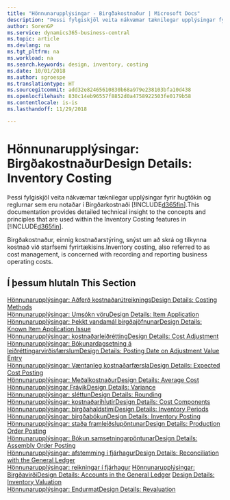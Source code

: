 ```yaml
---
title: "Hönnunarupplýsingar - Birgðakostnaður | Microsoft Docs"
description: "Þessi fylgiskjöl veita nákvæmar tæknilegar upplýsingar fyrir hugtökin og reglurnar sem eru notaðar í Birgðarkostnaði  í Business Central."
author: SorenGP
ms.service: dynamics365-business-central
ms.topic: article
ms.devlang: na
ms.tgt_pltfrm: na
ms.workload: na
ms.search.keywords: design, inventory, costing
ms.date: 10/01/2018
ms.author: sgroespe
ms.translationtype: HT
ms.sourcegitcommit: add32e82465610830b68a979e238103bfa10d438
ms.openlocfilehash: 830c14eb96557f8852d0a4758922503fe0179b58
ms.contentlocale: is-is
ms.lasthandoff: 11/29/2018

---
```

# <a name="design-details-inventory-costing"></a><span data-ttu-id="3d8d6-103">Hönnunarupplýsingar: Birgðakostnaður</span><span class="sxs-lookup"><span data-stu-id="3d8d6-103">Design Details: Inventory Costing</span></span>
<span data-ttu-id="3d8d6-104">Þessi fylgiskjöl veita nákvæmar tæknilegar upplýsingar fyrir hugtökin og reglurnar sem eru notaðar í Birgðarkostnaði [!INCLUDE[d365fin](includes/d365fin_md.md)].</span><span class="sxs-lookup"><span data-stu-id="3d8d6-104">This documentation provides detailed technical insight to the concepts and principles that are used within the Inventory Costing features in [!INCLUDE[d365fin](includes/d365fin_md.md)].</span></span>  

<span data-ttu-id="3d8d6-105">Birgðakostnaður, einnig kostnaðarstýring, snýst um að skrá og tilkynna kostnað við starfsemi fyrirtækisins.</span><span class="sxs-lookup"><span data-stu-id="3d8d6-105">Inventory costing, also referred to as cost management, is concerned with recording and reporting business operating costs.</span></span>  

## <a name="in-this-section"></a><span data-ttu-id="3d8d6-106">Í þessum hluta</span><span class="sxs-lookup"><span data-stu-id="3d8d6-106">In This Section</span></span>  
[<span data-ttu-id="3d8d6-107">Hönnunarupplýsingar: Aðferð kostnaðarútreiknings</span><span class="sxs-lookup"><span data-stu-id="3d8d6-107">Design Details: Costing Methods</span></span>](design-details-costing-methods.md)  
[<span data-ttu-id="3d8d6-108">Hönnunarupplýsingar: Umsókn vöru</span><span class="sxs-lookup"><span data-stu-id="3d8d6-108">Design Details: Item Application</span></span>](design-details-item-application.md)  
[<span data-ttu-id="3d8d6-109">Hönnunarupplýsingar: Þekkt vandamál birgðajöfnunar</span><span class="sxs-lookup"><span data-stu-id="3d8d6-109">Design Details: Known Item Application Issue</span></span>](design-details-inventory-zero-level-open-item-ledger-entries.md)  
[<span data-ttu-id="3d8d6-110">Hönnunarupplýsingar: kostnaðarleiðrétting</span><span class="sxs-lookup"><span data-stu-id="3d8d6-110">Design Details: Cost Adjustment</span></span>](design-details-cost-adjustment.md)  
[<span data-ttu-id="3d8d6-111">Hönnunarupplýsingar: Bókunardagsetning á leiðréttingarvirðisfærslum</span><span class="sxs-lookup"><span data-stu-id="3d8d6-111">Design Details: Posting Date on Adjustment Value Entry</span></span>](design-details-inventory-adjustment-value-entry-posting-date.md)  
[<span data-ttu-id="3d8d6-112">Hönnunarupplýsingar: Væntanleg kostnaðarfærsla</span><span class="sxs-lookup"><span data-stu-id="3d8d6-112">Design Details: Expected Cost Posting</span></span>](design-details-expected-cost-posting.md)  
[<span data-ttu-id="3d8d6-113">Hönnunarupplýsingar: Meðalkostnaður</span><span class="sxs-lookup"><span data-stu-id="3d8d6-113">Design Details: Average Cost</span></span>](design-details-average-cost.md)  
[<span data-ttu-id="3d8d6-114">Hönnunarupplýsingar Frávik</span><span class="sxs-lookup"><span data-stu-id="3d8d6-114">Design Details: Variance</span></span>](design-details-variance.md)  
[<span data-ttu-id="3d8d6-115">Hönnunarupplýsingar: sléttun</span><span class="sxs-lookup"><span data-stu-id="3d8d6-115">Design Details: Rounding</span></span>](design-details-rounding.md)  
[<span data-ttu-id="3d8d6-116">Hönnunarupplýsingar: kostnaðaríhlutir</span><span class="sxs-lookup"><span data-stu-id="3d8d6-116">Design Details: Cost Components</span></span>](design-details-cost-components.md)  
[<span data-ttu-id="3d8d6-117">Hönnunarupplýsingar: birgðahaldstími</span><span class="sxs-lookup"><span data-stu-id="3d8d6-117">Design Details: Inventory Periods</span></span>](design-details-inventory-periods.md)  
[<span data-ttu-id="3d8d6-118">Hönnunarupplýsingar: birgðabókun</span><span class="sxs-lookup"><span data-stu-id="3d8d6-118">Design Details: Inventory Posting</span></span>](design-details-inventory-posting.md)  
[<span data-ttu-id="3d8d6-119">Hönnunarupplýsingar: staða framleiðslupöntunar</span><span class="sxs-lookup"><span data-stu-id="3d8d6-119">Design Details: Production Order Posting</span></span>](design-details-production-order-posting.md)  
[<span data-ttu-id="3d8d6-120">Hönnunarupplýsingar: Bókun samsetningarpöntunar</span><span class="sxs-lookup"><span data-stu-id="3d8d6-120">Design Details: Assembly Order Posting</span></span>](design-details-assembly-order-posting.md)  
[<span data-ttu-id="3d8d6-121">Hönnunarupplýsingar: afstemming í fjárhagur</span><span class="sxs-lookup"><span data-stu-id="3d8d6-121">Design Details: Reconciliation with the General Ledger</span></span>](design-details-reconciliation-with-the-general-ledger.md)  
<span data-ttu-id="3d8d6-122">[Hönnunarupplýsingar: reikningar í fjárhagur](design-details-accounts-in-the-general-ledger.md)
[Hönnunarupplýsingar: Birgðavirði](design-details-inventory-valuation.md)</span><span class="sxs-lookup"><span data-stu-id="3d8d6-122">[Design Details: Accounts in the General Ledger](design-details-accounts-in-the-general-ledger.md)
[Design Details: Inventory Valuation](design-details-inventory-valuation.md)</span></span>  
[<span data-ttu-id="3d8d6-123">Hönnunarupplýsingar: Endurmat</span><span class="sxs-lookup"><span data-stu-id="3d8d6-123">Design Details: Revaluation</span></span>](design-details-revaluation.md)

